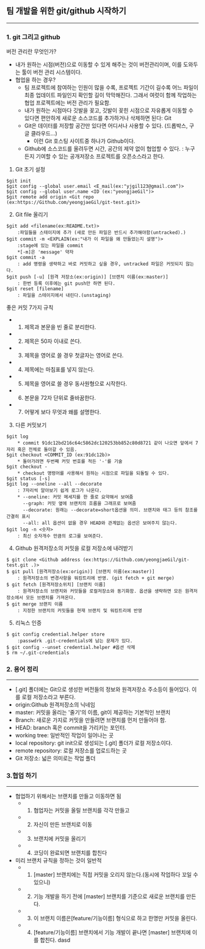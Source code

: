 ## 팀 개발을 위한 git/github 시작하기
---
### 1. git 그리고 github
버전 관리란 무엇인가?  
- 내가 원하는 시점(버전)으로 이동할 수 있게 해주는 것이 버전관리이며, 이를 도와두는 툴이 버전 관리 시스템이다.
- 협업을 하는 경우?
    - 팀 프로젝트에 참여하는 인원이 많을 수록, 프로젝트 기간이 길수록 어느 파일이 최종 업데이트 파일인지 확인할 길이 막막해진다. 그래서 여럿이 함께 작업하는 협업 프로젝트에는 버전 관리가 필요함.
    - 내가 원하는 시점마다 깃발을 꽂고, 깃발이 꽂힌 시점으로 자유롭게 이동할 수 있다면 편안하게 새로운 소스코드를 추가하거나 삭제하면 된다: Git
    - Git은 데이터를 저장할 공간만 있다면 어디서나 사용할 수 있다. (드롭박스, 구글 클라우드...)
        - 이런 Git 호스팅 사이트중 하나가 Github이다.
    - Github에 소스코드를 올려두면 시간, 공간의 제약 없이 협업할 수 있다. : 누구든지 기여할 수 있는 공개저장소 프로젝트를 오픈소스라고 한다.

1) Git 초기 설정
```
$git init
$git config --global user.email <E_mail(ex:"yjgil123@gmail.com")>
$git config --global user.name <ID (ex:"yeongjaeGil")>
$git remote add origin <Git repo (ex:https://Github.com/yeongjaeGil/git-test.git)>
```

2) Git file 올리기
```
$git add <filename(ex:README.txt)>
    :파일들을 스테이지에 추가 (새로 만든 파일은 반드시 추가해야함(untracked).)
$git commit -m <EXPLAIN(ex:"내가 이 파일을 왜 만들었는지 설명")> 
    :stage에 있는 파일을 commit
    *[-m]은 'message' 약자 
$git commit -a
    : add 명령을 생략하고 바로 커밋하고 싶을 경우, untracked 파일은 커밋되지 않는다.
$git push [-u] [원격 저장소(ex:origin)] [브랜치 이름(ex:master)]
    : 한번 등록 이후에는 git push만 하면 된다.
$git reset [filename]
    : 파일을 스테이지에서 내린다.(unstaging)
```
좋은 커밋 7가지 규칙
- 1. 제목과 본문을 빈 줄로 분리한다.
- 2. 제목은 50자 이내로 쓴다.
- 3. 제목을 영어로 쓸 경우 첫글자는 영어로 쓴다.
- 4. 제목에는 마침표를 넣지 않는다.
- 5. 제목을 영어로 쓸 경우 동사원형으로 시작한다.
- 6. 본문을 72자 단위로 줄바꿈한다.
- 7. 어떻게 보다 무엇과 왜를 설명한다.

3) 다른 커밋보기  
```
$git log  
    * commit 91dc12bd216c64c5862dc120253bb852c80d8721 같이 나오면 앞에서 7자리 혹은 전체로 돌아갈 수 있음.  
$git checkout <COMMIT_ID (ex:91dc12b)>
    * 돌아가려면 두번째 커밋 번호를 적든 '-'를 기술  
$git checkout -   
    * checkout 명령어를 사용해서 원하는 시점으로 파일을 되돌릴 수 있다.  
$git status [-s]
$git log --oneline --all --decorate
    : 7자리씩 알아보기 쉽게 로그가 나온다.
    * --oneline: 커밋 메세지를 한 줄로 요약해서 보여줌
      --graph: 커밋 옆에 브랜치의 흐름을 그래프로 보여줌
      --decorate: 원래는 --decorate=short옵션을 의미. 브랜치와 태그 등의 참조를 간결히 표시
      --all: all 옵션이 없을 경우 HEAD와 관계없는 옵션은 보여주지 않는다.
$git log -n <숫자>
    : 최신 숫자개수 만큼의 로그를 보여준다.
```

4) Github 원격저장소의 커밋을 로컬 저장소에 내려받기 
```
$ git clone <Github address (ex:https://Github.com/yeongjaeGil/git-test.git .)>
$ git pull [원격저장소(ex:origin)] [브랜치 이름(ex:master)]
    : 원격저장소의 변경사항을 워킹트리에 반영. (git fetch + git merge)
$ git fetch [원격저장소위치] [브랜치 이름]
    : 원격저장소의 브랜치와 커밋들을 로컬저장소와 동기화함. 옵션을 생략하면 모든 원격저장소에서 모든 브랜치를 가져온다.
$ git merge 브랜치 이름
    : 지정한 브랜치의 커밋들을 현재 브랜치 및 워킹트리에 반영
```

5) 리눅스 인증
```
$ git config credential.helper store
    :passwdrk .git-credentials에 남는 문제가 있다.
$ git config --unset credential.helper #옵션 삭제
$ rm ~/.git-credentials 
```

### 2. 용어 정리
---
- [.git] 폴더에는 Git으로 생성한 버전들의 정보와 원격저장소 주소등이 들어있다. 이를 로컬 저장소라고 부른다.  
- origin:Github 원격저장소의 닉네임
- master: 커밋을 올리는 '줄기'의 이름, git이 제공하는 기본적인 브랜치
- Branch: 새로운 가지로 커밋을 만들려면 브랜치를 먼저 만들어야 함.
- HEAD: branch 혹은 commit을 가리키는 포인터.
- working tree: 일반적인 작업이 일어나는 곳
- local repository: git init으로 생성되는 [.git] 폴더가 로컬 저장소이다.
- remote repository: 로컬 저장소를 업로드하는 곳
- Git 저장소: 넓은 의미로는 작업 폴더

### 3.협업 하기
---
- 협업하기 위해서는 브랜치를 만들고 이동하면 됨
    - 1) 협업자는 커밋을 올릴 브랜치를 각각 만들고
    - 2) 자신이 만든 브랜치로 이동
    - 3) 브랜치에 커밋을 올리기
    - 4) 코딩이 완료되면 브랜치를 합친다
- 미리 브랜치 규칙을 정하는 것이 일반적
    - 1) [master] 브랜치에는 직접 커밋을 오리지 않는다.(동시에 작업하다 꼬일 수 있으니)
    - 2) 기능 개발을 하기 전에 [master] 브랜치를 기준으로 새로운 브랜치를 만든다.
    - 3) 이 브랜치 이름은[feature/기능이름] 형식으로 하고 한명만 커밋을 올린다.
    - 4) [feature/기능이름] 브랜치에서 기능 개발이 끝나면 [master] 브랜치에 이를 합친다.
    dasd